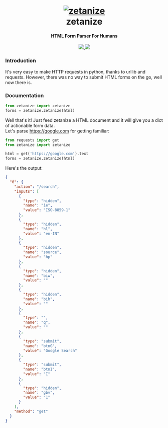<h1 align="center">
  <br>
  <a href="https://github.com/s0md3v/zetanize"><img src="https://image.ibb.co/i9w7Fq/zetanize-logo.png" alt="zetanize"></a>
  <br>
  zetanize
  <br>
</h1>

<h4 align="center">HTML Form Parser For Humans</h4>

<p align="center">
  <a href="https://github.com/s0md3v/zetanize/releases">
    <img src="https://img.shields.io/github/release/s0md3v/zetanize.svg">
  </a>
  <a href="https://github.com/s0md3v/zetanize/issues?q=is%3Aissue+is%3Aclosed">
      <img src="https://img.shields.io/github/issues-closed-raw/s0md3v/zetanize.svg">
  </a>
</p>

### Introduction
It's very easy to make HTTP requests in python, thanks to urllib and requests. However, there was no way to submit HTML forms on the go, well now there is.

### Documentation
```python
from zetanize import zetanize
forms = zetanize.zetanize(html)
```

Well that's it! Just feed zetanize a HTML document and it will give you a dict of actionable form data.<br>
Let's parse https://google.com for getting familiar:
```python
from requests import get
from zetanize import zetanize

html = get('https://google.com').text
forms = zetanize.zetanize(html)
```

Here's the output:

```json
{
  "0": {
    "action": "/search", 
    "inputs": [
      {
        "type": "hidden", 
        "name": "ie", 
        "value": "ISO-8859-1"
      }, 
      {
        "type": "hidden", 
        "name": "hl", 
        "value": "en-IN"
      }, 
      {
        "type": "hidden", 
        "name": "source", 
        "value": "hp"
      }, 
      {
        "type": "hidden", 
        "name": "biw", 
        "value": ""
      }, 
      {
        "type": "hidden", 
        "name": "bih", 
        "value": ""
      }, 
      {
        "type": "", 
        "name": "q", 
        "value": ""
      }, 
      {
        "type": "submit", 
        "name": "btnG", 
        "value": "Google Search"
      }, 
      {
        "type": "submit", 
        "name": "btnI", 
        "value": "I"
      }, 
      {
        "type": "hidden", 
        "name": "gbv", 
        "value": "1"
      }
    ], 
    "method": "get"
  }
}
```

